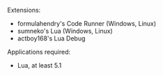 Extensions:

- formulahendry's Code Runner (Windows, Linux)
- sumneko's Lua (Windows, Linux)
- actboy168's Lua Debug

Applications required:

- Lua, at least 5.1